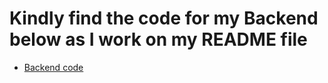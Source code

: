 # Kindly find the code for my Backend below as I work on my README file

- [Backend code](https://github.com/Esuza-arch/HMS-Backend.git) 

